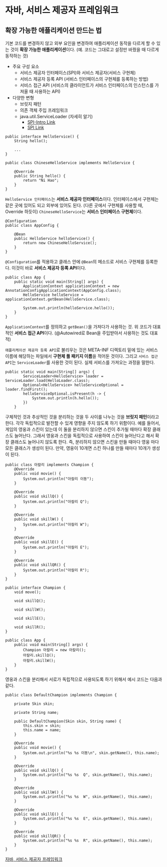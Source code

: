 # 자바, 서비스 제공자 프레임워크

## 확장 가능한 애플리케이션 만드는 법
기본 코드를 변경하지 않고 외부 요인을 변경하여 애플리케이션 동작을 다르게 할 수 있는 것이 <b>확장 가능한 애플리케이션</b>이다. (예. 코드는 그대로고 설정만 바꿨을 때 다르게 동작하는 것)   

* 주요 구성 요소
    * 서비스 제공자 인터페이스(SPI)와 서비스 제공자(서비스 구현체)
    * 서비스 제공자 등록 API (서비스 인터페이스의 구현체를 등록하는 방법)
    * 서비스 접근 API (서비스의 클라이언트가 서비스 인터페이스의 인스턴스를 가져올 때 사용하는 API)
* 다양한 변형
    * 브릿지 패턴
    * 의존 객체 주입 프레임워크
    * java.util.ServiceLoader (자세히 알기)
        * [SPI-Intro Link](https://docs.oracle.com/javase/tutorial/sound/SPI-intro.html)
        * [SPI Link](https://docs.oracle.com/javase/tutorial/ext/basics/spi.html)   

```
public interface HelloService() {
    String hello();

    ...
}

public class ChineseHelloService implements HelloService {

    @Override
    public String hello() {
        return "Ni Hao";
    }
}
```

```HelloService 인터페이스```는 <b>서비스 제공자 인터페이스</b>이다. 인터페이스에서 구현체는 같은 곳에 있어도 되고 외부에 있어도 된다. (다른 곳에서 구현체를 사용할 때, Override 하듯이) ```ChineseHelloService```는 <b>서비스 인터페이스 구현체</b>이다.

```
@Configuration
public class AppConfig {

    @Bean
    public HelloService helloService() {
        return new ChineseHelloService();
    }
}
```

```@Configuration```를 적용하고 클래스 안에 ```@Bean```의 메소드로 서비스 구현체를 등록한다. 이것이 바로 <b>서비스 제공자 등록 API</b>이다.   

```
public class App {
    public static void main(String[] args) {
        ApplicationContext applicationContext = new AnnotationConfigApplicationContext(AppConfig.class);
        HelloService helloService = applicationContext.getBean(HelloService.class);

        System.out.println(helloService.hello());
    }
}
```

```ApplicationContext```를 정의하고 ```getBean()```을 가져다가 사용하는 것. 위 코드가 대표적인 <b>서비스 접근 API</b>이다. (@Autowired로 Bean을 주입받아서 사용하는 것도 대표적)   

```애플리케이션 제공자 등록 API```로 불리우는 것은 META-INF 디렉토리 밑에 있는 서비스 이름에 해당하는 파일에서 <b>구현체 풀 패키지 이름</b>을 적어둔 것이다. 그리고 ```서비스 접근 API```는 ```ServiceLoader```를 사용한 것이 된다. 실제 서비스를 가져오는 과정을 말한다.   

```
public static void main(String[] args) {
        ServiceLoader<HelloService> loader = ServiceLoader.load(HelloLoader.class);
        Optional<HelloService> helloServiceOptional = loader.findFirst();
        helloServiceOptional.isPresent(h -> {
            System.out.println(h.hello());
        })
    }
```

구체적인 것과 추상적인 것을 분리하는 것을 두 사이를 나누는 것을 <b>브릿지 패턴</b>이라고 한다. 각각 독립적으로 발전할 수 있게 영향을 주지 않도록 하기 위함이다. 예를 들어서, 게임의 영웅과 스킨이 있는데 이 둘을 분리하지 않으면 스킨이 추가될 때마다 확장 클래스도 늘어난다. 그래서 영웅과 스킨을 독립적으로 사용하여 스킨이 늘어난다고 해서 확장 클래스도 늘어나지 않도록 한다. 즉, 분리하지 않으면 스킨을 만들 때마다 영웅 마다 모든 클래스가 생성이 된다. 만약, 영웅이 10개면 스킨 하나를 만들 때마다 10개가 생성이 된다.

```
public class 아칼리 implements Champion {
    @Override
    public void movie() {
        System.out.println("아칼리 이동");
    }

    @Override
    public void skillQ() {
        System.out.println("아칼리 Q");
    }

    @Override
    public void skillW() {
        System.out.println("아칼리 W");
    }

    @Override
    public void skillE() {
        System.out.println("아칼리 E");
    }

    @Override
    public void skillQR() {
        System.out.println("아칼리 R");
    }
}
```

```
public interface Champion {
    void move();

    void skillQ();

    void skillW();

    void skillE();

    void skillR();
}
```

```
public class App {
    public void main(String[] args) {
        Champion 아칼리 = new 아칼리();
        아칼리.skillQ();
        아칼리.skillW();
    }
}
```

영웅과 스킨을 분리해서 서로가 독립적으로 사용되도록 하기 위해서 예시 코드는 다음과 같다.

```
public class DefaultChampion implements Champion {
    
    private Skin skin;

    private String name;

    public DefaultChampion(Skin skin, String name) {
        this.skin = skin;
        this.name = name;
    }

    @Override
    public void movie() {
        System.out.println("%s %s 이동\n", skin.getName(), this.name);
    }

    @Override
    public void skillQ() {
        System.out.println("%s %s  Q", skin.getName(), this.name);
    }

    @Override
    public void skillW() {
        System.out.println("%s %s  W", skin.getName(), this.name);
    }

    @Override
    public void skillE() {
        System.out.println("%s %s  E", skin.getName(), this.name);
    }

    @Override
    public void skillQR() {
        System.out.println("%s %s  R", skin.getName(), this.name);
    }
}
```

[자바, 서비스 제공자 프레임워크](https://www.youtube.com/watch?v=R-YvrkKkOAM)